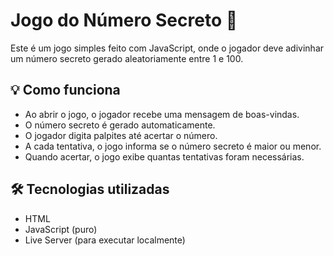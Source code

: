 # Jogo do Número Secreto 🎯

Este é um jogo simples feito com JavaScript, onde o jogador deve adivinhar um número secreto gerado aleatoriamente entre 1 e 100.

## 💡 Como funciona

- Ao abrir o jogo, o jogador recebe uma mensagem de boas-vindas.
- O número secreto é gerado automaticamente.
- O jogador digita palpites até acertar o número.
- A cada tentativa, o jogo informa se o número secreto é maior ou menor.
- Quando acertar, o jogo exibe quantas tentativas foram necessárias.

## 🛠️ Tecnologias utilizadas

- HTML
- JavaScript (puro)
- Live Server (para executar localmente)
